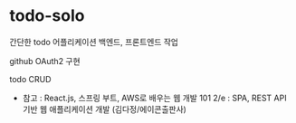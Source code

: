 # todo-solo
간단한 todo 어플리케이션 백엔드, 프론트엔드 작업

github OAuth2 구현

todo CRUD


- 참고 : React.js, 스프링 부트, AWS로 배우는 웹 개발 101 2/e : SPA, REST API 기반 웹 애플리케이션 개발 (김다정/에이콘출판사)
